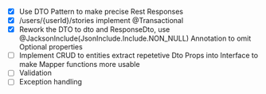- [x] Use DTO Pattern to make precise Rest Responses
- [x] /users/{userId}/stories implement @Transactional
- [x] Rework the DTO to <Entity>dto and <Entity>ResponseDto, use @JacksonInclude(JsonInclude.Include.NON_NULL) Annotation to omit Optional properties
- [ ] Implement CRUD to entities extract repetetive Dto Props into Interface to make Mapper functions more usable
- [ ] Validation
- [ ] Exception handling
